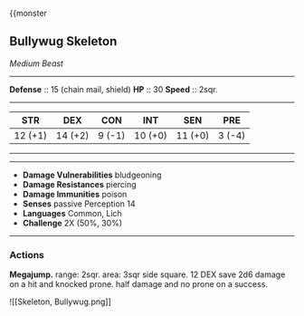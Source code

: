 {{monster
## Bullywug Skeleton
*Medium Beast*
___
**Defense**     :: 15 (chain mail, shield)
**HP**          :: 30
**Speed**       :: 2sqr.
___

|  STR   |  DEX   |  CON   |   INT   |   SEN   |  PRE   |
|:------:|:------:|:------:|:-------:|:-------:|:------:|
| 12 (+1) | 14 (+2) | 9 (-1) | 10 (+0) | 11 (+0) | 3 (-4) | 
___
___
- **Damage Vulnerabilities** bludgeoning
- **Damage Resistances** piercing
- **Damage Immunities** poison
- **Senses** passive Perception 14
- **Languages** Common, Lich
- **Challenge** 2X (50%, 30%)
___

### Actions
**Megajump.** range: 2sqr. area: 3sqr side square. 12 DEX save 2d6 damage on a hit and knocked prone. half damage and no prone on a success.

![[Skeleton, Bullywug.png]]
